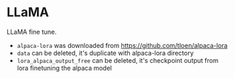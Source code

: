 # LLaMA

LLaMA fine tune.

- `alpaca-lora` was downloaded from https://github.com/tloen/alpaca-lora
- `data` can be deleted, it's duplicate with alpaca-lora directory
- `lora_alpaca_output_free` can be deleted, it's checkpoint output from lora finetuning the alpaca model
